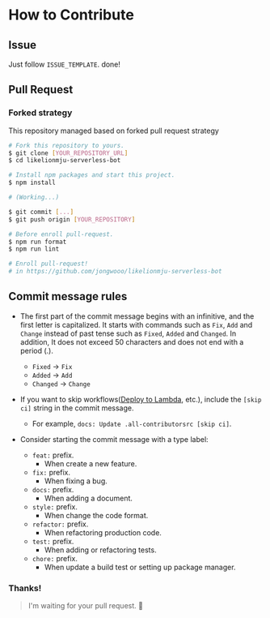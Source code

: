 # How to Contribute

## Issue

Just follow `ISSUE_TEMPLATE`. done!

## Pull Request

### Forked strategy

This repository managed based on forked pull request strategy

```sh
# Fork this repository to yours.
$ git clone [YOUR_REPOSITORY_URL]
$ cd likelionmju-serverless-bot

# Install npm packages and start this project.
$ npm install

# (Working...)

$ git commit [...]
$ git push origin [YOUR_REPOSITORY]

# Before enroll pull-request.
$ npm run format
$ npm run lint

# Enroll pull-request!
# in https://github.com/jongwooo/likelionmju-serverless-bot
```

## Commit message rules

-   The first part of the commit message begins with an infinitive, and the first letter is capitalized. It starts with commands such as `Fix`, `Add` and `Change` instead of past tense such as `Fixed`, `Added` and `Changed`. In addition, It does not exceed 50 characters and does not end with a period (.).

    -   `Fixed` -> `Fix`
    -   `Added` -> `Add`
    -   `Changed` -> `Change`

-   If you want to skip workflows([Deploy to Lambda](.github/workflows/deploy.yml), etc.), include the `[skip ci]` string in the commit message.

    -   For example, `docs: Update .all-contributorsrc [skip ci]`.

-   Consider starting the commit message with a type label:

    -   `feat:` prefix.
        -   When create a new feature.
    -   `fix:` prefix.
        -   When fixing a bug.
    -   `docs:` prefix.
        -   When adding a document.
    -   `style:` prefix.
        -   When change the code format.
    -   `refactor:` prefix.
        -   When refactoring production code.
    -   `test:` prefix.
        -   When adding or refactoring tests.
    -   `chore:` prefix.
        -   When update a build test or setting up package manager.

### Thanks!

> I'm waiting for your pull request. :pray:
